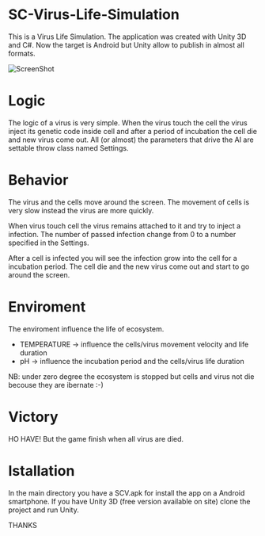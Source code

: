 # SC-Virus-Life-Simulation
This is a Virus Life Simulation. 
The application was created with Unity 3D and C#. 
Now the target is Android but Unity allow to publish in almost all formats.

![ScreenShot](http://www.toohook.it/public/1.jpg)

# Logic
The logic of a virus is very simple. 
When the virus touch the cell the virus inject its genetic code inside cell and after a period of incubation the cell die and new virus come out.
All (or almost) the parameters that drive the AI are settable throw class named Settings.

# Behavior
The virus and the cells move around the screen.
The movement of cells is very slow instead the virus are more quickly.

When virus touch cell the virus remains attached to it and try to inject a infection.
The number of passed infection change from 0 to a number specified in the Settings.

After a cell is infected you will see the infection grow into the cell for a incubation period.
The cell die and the new virus come out and start to go around the screen.

# Enviroment
The enviroment influence the life of ecosystem.

- TEMPERATURE -> influence the cells/virus movement velocity and life duration
- pH -> influence the incubation period and the cells/virus life duration

NB: under zero degree the ecosystem is stopped but cells and virus not die becouse they are ibernate :-)

# Victory
HO HAVE! But the game finish when all virus are died.

# Istallation
In the main directory you have a SCV.apk for install the app on a Android smartphone.
If you have Unity 3D (free version available on site) clone the project and run Unity.


THANKS
